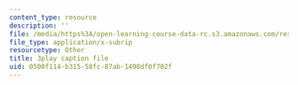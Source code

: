 ```yaml
---
content_type: resource
description: ''
file: /media/https%3A/open-learning-course-data-rc.s3.amazonaws.com/res-3-004-visualizing-materials-science-fall-2017/0500f114b31558fc87ab1498df0f702f_xdm3Jz3IgwE.vtt
file_type: application/x-subrip
resourcetype: Other
title: 3play caption file
uid: 0500f114-b315-58fc-87ab-1498df0f702f
---
```

